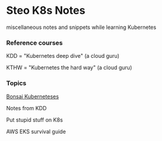 # Steo K8s Notes

miscellaneous notes and snippets while learning Kubernetes

### Reference courses

KDD = "Kubernetes deep dive" (a cloud guru)

KTHW = "Kubernetes the hard way" (a cloud guru)

### Topics

[Bonsai Kuberneteses](guides/bonsai)

Notes from KDD

Put stupid stuff on K8s

AWS EKS survival guide
